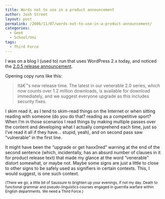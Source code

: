 ```yaml
---
title: Words not to use in a product announcement
author: Josh Street
layout: post
permalink: /2006/11/07/words-not-to-use-in-a-product-announcement/
categories:
  - Geek
  - School/Uni
tags:
  - Third Force
---
```

I was on a blog I (used to) run that uses WordPress 2.x today, and noticed the [2.0.5 release announcement][1].

Opening copy runs like this:

> Itâ€™s new release time. The latest in our venerable 2.0 series, which now counts over 1.2 million downloads, is available for download immediately, and we suggest everyone upgrade as this includes security fixes.

I skim read it, as I tend to skim-read things on the Internet or when sitting reading with someone (do you do that? reading as a competitive sport? When I&#8217;m in those scenarios I read things by making multiple passes over the content and developing what I actually comprehend each time, just so I&#8217;ve read it all if they have&#8230; stupid, yeah), and on second pass saw &#8220;vulnerable&#8221; in the first line.

It might have been the &#8220;upgrade or get haxx0red&#8221; warning at the end of the second sentence (which, incidentally, has an absurd number of clauses in it for product release text) that made my glance at the word &#8220;venerable&#8221; distort somewhat, or maybe not. Maybe some signs are just a little to close to other signs to be safely used as signifiers in certain contexts. This, I would suggest, is one such context.

<small>(There we go, a little bit of Saussure to brighten up your evenings, if not my day. Death to functional grammar and pseudo-linguistics courses engaged in guerrilla warfare within English departments. We need a Third Force.)</small>

 [1]: http://wordpress.org/development/2006/10/205-ronan/